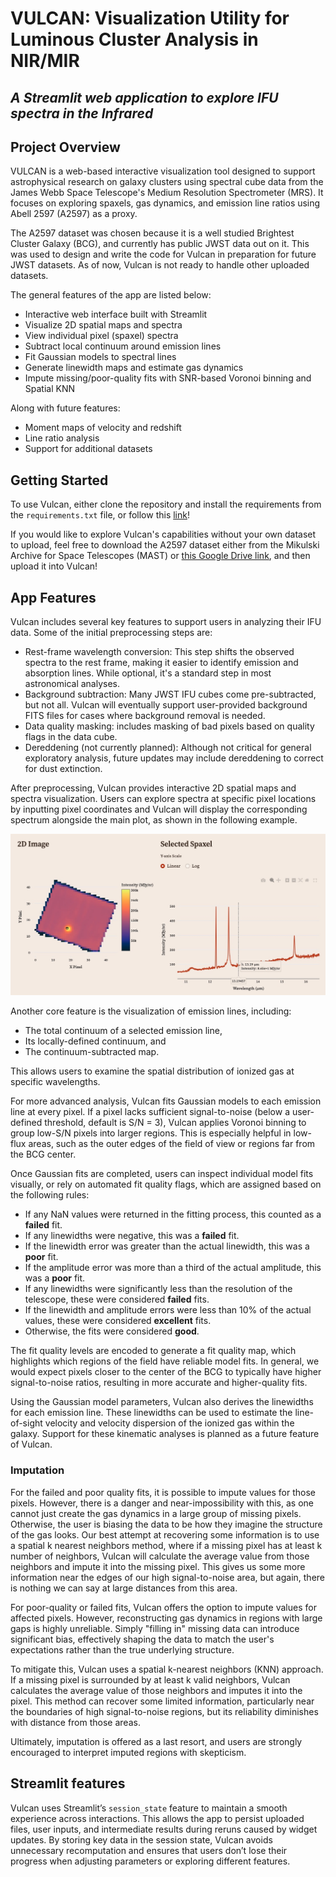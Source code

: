 # VULCAN: Visualization Utility for Luminous Cluster Analysis in NIR/MIR
## *A Streamlit web application to explore IFU spectra in the Infrared*

## Project Overview

VULCAN is a web-based interactive visualization tool designed to support astrophysical research on galaxy clusters using spectral cube data from the James Webb Space Telescope's Medium Resolution Spectrometer (MRS). It focuses on exploring spaxels, gas dynamics, and emission line ratios using Abell 2597 (A2597) as a proxy.

The A2597 dataset was chosen because it is a well studied Brightest Cluster Galaxy (BCG), and currently has public JWST data out on it. This was used to design and write the code for Vulcan in preparation for future JWST datasets. As of now, Vulcan is not ready to handle other uploaded datasets.

The general features of the app are listed below:
- Interactive web interface built with Streamlit
- Visualize 2D spatial maps and spectra
- View individual pixel (spaxel) spectra
- Subtract local continuum around emission lines
- Fit Gaussian models to spectral lines
- Generate linewidth maps and estimate gas dynamics
- Impute missing/poor-quality fits with SNR-based Voronoi binning and Spatial KNN

Along with future features: 
- Moment maps of velocity and redshift
- Line ratio analysis
- Support for additional datasets

## Getting Started

To use Vulcan, either clone the repository and install the requirements from the `requirements.txt` file, or follow this [link](https://cmse830fds-rxte2xpg3kggapp2vmnqgkk.streamlit.app/)!

If you would like to explore Vulcan's capabilities without your own dataset to upload, feel free to download the A2597 dataset either from the Mikulski Archive for Space Telescopes (MAST) or [this Google Drive link](https://drive.google.com/file/d/1UHRmaXy2bDdfFKwCTo-s7IxmROA2eAxV/view?usp=drive_link), and then upload it into Vulcan!

## App Features

Vulcan includes several key features to support users in analyzing their IFU data. Some of the initial preprocessing steps are:
- Rest-frame wavelength conversion: This step shifts the observed spectra to the rest frame, making it easier to identify emission and absorption lines. While optional, it's a standard step in most astronomical analyses.
- Background subtraction: Many JWST IFU cubes come pre-subtracted, but not all. Vulcan will eventually support user-provided background FITS files for cases where background removal is needed.
- Data quality masking: includes masking of bad pixels based on quality flags in the data cube.
- Dereddening (not currently planned): Although not critical for general exploratory analysis, future updates may include dereddening to correct for dust extinction.

After preprocessing, Vulcan provides interactive 2D spatial maps and spectra visualization. Users can explore spectra at specific pixel locations by inputting pixel coordinates and Vulcan will display the corresponding spectrum alongside the main plot, as shown in the following example.

![spaxel_plot](images/spaxel_plot.jpg)

Another core feature is the visualization of emission lines, including:
- The total continuum of a selected emission line,
- Its locally-defined continuum, and
- The continuum-subtracted map.

This allows users to examine the spatial distribution of ionized gas at specific wavelengths.

For more advanced analysis, Vulcan fits Gaussian models to each emission line at every pixel. If a pixel lacks sufficient signal-to-noise (below a user-defined threshold, default is S/N = 3), Vulcan applies Voronoi binning to group low-S/N pixels into larger regions. This is especially helpful in low-flux areas, such as the outer edges of the field of view or regions far from the BCG center.

Once Gaussian fits are completed, users can inspect individual model fits visually, or rely on automated fit quality flags, which are assigned based on the following rules:

- If any NaN values were returned in the fitting process, this counted as a **failed** fit.
- If any linewidths were negative, this was a **failed** fit.
- If the linewidth error was greater than the actual linewidth, this was a **poor** fit.
- If the amplitude error was more than a third of the actual amplitude, this was a **poor** fit.
- If any linewidths were significantly less than the resolution of the telescope, these were considered **failed** fits.
- If the linewidth and amplitude errors were less than 10% of the actual values, these were considered **excellent** fits.
- Otherwise, the fits were considered **good**.

The fit quality levels are encoded to generate a fit quality map, which highlights which regions of the field have reliable model fits. In general, we would expect pixels closer to the center of the BCG to typically have higher signal-to-noise ratios, resulting in more accurate and higher-quality fits.

Using the Gaussian model parameters, Vulcan also derives the linewidths for each emission line. These linewidths can be used to estimate the line-of-sight velocity and velocity dispersion of the ionized gas within the galaxy. Support for these kinematic analyses is planned as a future feature of Vulcan.

### Imputation
For the failed and poor quality fits, it is possible to impute values for those pixels. However, there is a danger and near-impossibility with this, as one cannot just create the gas dynamics in a large group of missing pixels. Otherwise, the user is biasing the data to be how they imagine the structure of the gas looks. Our best attempt at recovering some information is to use a spatial k nearest neighbors method, where if a missing pixel has at least k number of neighbors, Vulcan will calculate the average value from those neighbors and impute it into the missing pixel. This gives us some more information near the edges of our high signal-to-noise area, but again, there is nothing we can say at large distances from this area.

For poor-quality or failed fits, Vulcan offers the option to impute values for affected pixels. However, reconstructing gas dynamics in regions with large gaps is highly unreliable. Simply "filling in" missing data can introduce significant bias, effectively shaping the data to match the user's expectations rather than the true underlying structure.

To mitigate this, Vulcan uses a spatial k-nearest neighbors (KNN) approach. If a missing pixel is surrounded by at least k valid neighbors, Vulcan calculates the average value of those neighbors and imputes it into the pixel. This method can recover some limited information, particularly near the boundaries of high signal-to-noise regions, but its reliability diminishes with distance from those areas.

Ultimately, imputation is offered as a last resort, and users are strongly encouraged to interpret imputed regions with skepticism.

## Streamlit features

Vulcan uses Streamlit’s `session_state` feature to maintain a smooth experience across interactions. This allows the app to persist uploaded files, user inputs, and intermediate results during reruns caused by widget updates. By storing key data in the session state, Vulcan avoids unnecessary recomputation and ensures that users don’t lose their progress when adjusting parameters or exploring different features.
